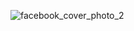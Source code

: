 ![facebook_cover_photo_2](https://user-images.githubusercontent.com/36298285/92387544-b126a900-f150-11ea-92e2-47dd399dd6b5.png)

